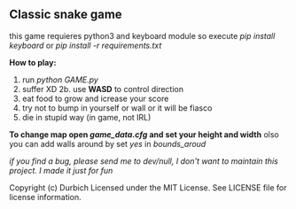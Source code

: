 ## Classic snake game

this game requieres python3 and keyboard module
so execute *pip install keyboard* or *pip install -r requirements.txt*

**How to play:**
1. run *python GAME.py*
2. suffer XD
2b. use **WASD** to control direction
3. eat food to grow and icrease your score
4. try not to bump in yourself or wall or it will be fiasco
5. die in stupid way (in game, not IRL)

**To change map open *game_data.cfg* and set your height and width**
olso you can add walls around by set *yes* in *bounds_aroud*

*if you find a bug, please send me to dev/null, I don't want to*
*maintain this project. I made it just for fun*

Copyright (c) Durbich
Licensed under the MIT License. See LICENSE file for license information.
